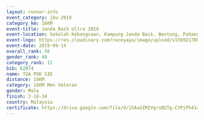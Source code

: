 ```yaml
---
layout: runner-info 
event_category: jbu-2019 
category_km: 16KM 
event-title: Janda Baik Ultra 2019
event-location: Sekolah Kebangsaan, Kampung Janda Baik, Bentong, Pahang, Malaysia 
event-logo: https://res.cloudinary.com/raceyaya/image/upload/v1569217009/logo/janda-baik_vch1pc.jpg 
event-date: 2019-09-14 
overall_rank: 56
gender_rank: 48
category_rank: 11
bib: 62074
name: TUA POK SIK
distance: 16KM
category: 16KM Men Veteran
gender: Male
finish: 2-18-34
country: Malaysia
certificate: https://drive.google.com/file/d/1SAvGIMIVgrsN2Tg-CYPiPh41dtyW1c_C/view?usp=sharing
---
```

